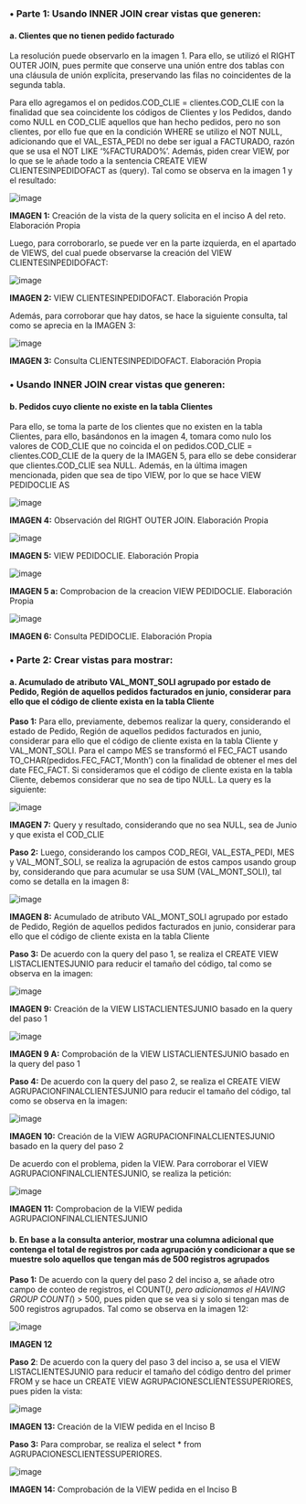 ### •	Parte 1: Usando INNER JOIN crear vistas que generen:
#### a.	Clientes que no tienen pedido facturado

La resolución puede observarlo en la imagen 1. Para ello, se utilizó el RIGHT OUTER JOIN, pues permite que conserve una unión entre dos tablas con una cláusula de unión explícita, preservando las filas no coincidentes de la segunda tabla.

Para ello agregamos el on pedidos.COD_CLIE = clientes.COD_CLIE con la finalidad que sea coincidente los códigos de Clientes y los Pedidos, dando como NULL en COD_CLIE aquellos que han hecho pedidos, pero no son clientes, por ello fue que en la condición WHERE  se utilizo el NOT NULL, adicionando que el VAL_ESTA_PEDI  no debe ser igual a FACTURADO, razón que se usa el NOT LIKE ‘%FACTURADO%’. Además, piden crear VIEW, por lo que se le añade todo a la sentencia CREATE VIEW CLIENTESINPEDIDOFACT as (query). Tal como se observa en la imagen 1 y el resultado:

![image](https://github.com/user-attachments/assets/39a8176c-c16b-436e-8cda-0b44e5b1ef37)

**IMAGEN 1:** Creación de la vista de la query solicita en el inciso A del reto. Elaboración Propia

Luego, para corroborarlo, se puede ver en la parte izquierda, en el apartado de VIEWS, del cual puede observarse la creación del VIEW CLIENTESINPEDIDOFACT: 

![image](https://github.com/user-attachments/assets/0691a832-5155-49d6-ac71-3dc96007c05a)

**IMAGEN 2:** VIEW CLIENTESINPEDIDOFACT. Elaboración Propia

Además, para corroborar que hay datos, se hace la siguiente consulta, tal como se aprecia en la IMAGEN 3:

![image](https://github.com/user-attachments/assets/06143ca1-c4e5-4d7d-afb1-ff625bdd7a03)

**IMAGEN 3:** Consulta CLIENTESINPEDIDOFACT. Elaboración Propia

### •	Usando INNER JOIN crear vistas que generen:
#### b.	Pedidos cuyo cliente no existe en la tabla Clientes
Para ello, se toma la parte de los clientes que no existen en la tabla Clientes, para ello, basándonos en la imagen 4, tomara como nulo los valores de COD_CLIE que no coincida el on pedidos.COD_CLIE = clientes.COD_CLIE de la query de la IMAGEN 5, para ello se debe considerar que clientes.COD_CLIE sea NULL. Además, en la última imagen mencionada, piden que sea de tipo VIEW, por lo que se hace VIEW PEDIDOCLIE AS

![image](https://github.com/user-attachments/assets/419a5911-e0cb-457c-b398-98a81f5e7df8)

**IMAGEN 4:** Observación del RIGHT OUTER JOIN. Elaboración Propia

![image](https://github.com/user-attachments/assets/9a11425b-ba9b-4df1-b335-61f85ed2d5b5)

**IMAGEN 5:**  VIEW PEDIDOCLIE. Elaboración Propia

![image](https://github.com/user-attachments/assets/79ceab03-cad7-4ed5-aa68-51a7895dc19b)

**IMAGEN 5 a:**  Comprobacion de la creacion VIEW PEDIDOCLIE. Elaboración Propia

![image](https://github.com/user-attachments/assets/ae112f47-7687-41b7-9a22-184d420199b7)

**IMAGEN 6:** Consulta PEDIDOCLIE. Elaboración Propia 

### •	Parte 2: Crear vistas para mostrar:
#### a.	Acumulado de atributo VAL_MONT_SOLI agrupado por estado de Pedido, Región de aquellos pedidos facturados en junio, considerar para ello que el código de cliente exista en la tabla Cliente

**Paso 1:** Para ello, previamente, debemos realizar la query, considerando el estado de Pedido, Región de aquellos pedidos facturados en junio, considerar para ello que el código de cliente exista en la tabla Cliente y VAL_MONT_SOLI. Para el campo MES se transformó el FEC_FACT usando TO_CHAR(pedidos.FEC_FACT,’Month’) con la finalidad de obtener el mes del date FEC_FACT. Si consideramos que el código de cliente exista en la tabla Cliente, debemos considerar que no sea de tipo NULL. La query es la siguiente:

![image](https://github.com/user-attachments/assets/455b0581-ae4b-4b71-ac81-28da19aeaa4c)

**IMAGEN 7:** Query y resultado, considerando que no sea NULL, sea de Junio y que exista el COD_CLIE

**Paso 2:** Luego, considerando los campos COD_REGI, VAL_ESTA_PEDI, MES y VAL_MONT_SOLI, se realiza la agrupación de estos campos usando group by, considerando que para acumular se usa SUM (VAL_MONT_SOLI), tal como se detalla en la imagen 8:

![image](https://github.com/user-attachments/assets/ed4ee1d0-2cee-4739-b364-15cc5ad19edd)

**IMAGEN 8:** Acumulado de atributo VAL_MONT_SOLI agrupado por estado de Pedido, Región de aquellos pedidos facturados en junio, considerar para ello que el código de cliente exista en la tabla Cliente

**Paso 3:** De acuerdo con la query del paso 1, se realiza el CREATE VIEW LISTACLIENTESJUNIO para reducir el tamaño del código, tal como se observa en la imagen:

![image](https://github.com/user-attachments/assets/9ecd6367-0892-410a-951c-05c8270e6447)

**IMAGEN 9:**  Creación de la VIEW LISTACLIENTESJUNIO basado en la query del paso 1

![image](https://github.com/user-attachments/assets/29607b61-79ff-4370-9831-e21897f0e62e)

**IMAGEN 9 A:**  Comprobación de la VIEW LISTACLIENTESJUNIO basado en la query del paso 1
	
**Paso 4:** De acuerdo con la query del paso 2, se realiza el CREATE VIEW AGRUPACIONFINALCLIENTESJUNIO para reducir el tamaño del código, tal como se observa en la imagen:

![image](https://github.com/user-attachments/assets/c6f4e57d-169a-46dd-bd2a-a43052823935)

**IMAGEN 10:**  Creación de la VIEW AGRUPACIONFINALCLIENTESJUNIO basado en la query del paso 2

De acuerdo con el problema, piden la VIEW. Para corroborar el VIEW AGRUPACIONFINALCLIENTESJUNIO, se realiza la petición:


![image](https://github.com/user-attachments/assets/49f2463a-4b81-49c5-9fe4-ac254ca96383)

**IMAGEN 11:** Comprobacion de la VIEW pedida AGRUPACIONFINALCLIENTESJUNIO

#### b.	En base a la consulta anterior, mostrar una columna adicional que contenga el total de registros por cada agrupación y condicionar a que se muestre solo aquellos que tengan más de 500 registros agrupados

**Paso 1:** De acuerdo con la query del paso 2 del inciso a, se añade otro campo de conteo de registros, el COUNT(*), pero adicionamos el HAVING GROUP  COUNT(*) > 500, pues piden que se vea si y solo si tengan mas de 500 registros agrupados. Tal como se observa en la imagen 12: 

![image](https://github.com/user-attachments/assets/004fea08-2b49-4993-af42-998c2ef6272b)

**IMAGEN 12**

**Paso 2**: De acuerdo con la query del paso 3 del inciso a, se usa el  VIEW LISTACLIENTESJUNIO para reducir el tamaño del código dentro del primer FROM y se hace un CREATE VIEW AGRUPACIONESCLIENTESSUPERIORES, pues piden la vista:


![image](https://github.com/user-attachments/assets/937c8711-4094-4505-b87f-e8bc5c15ef01)


**IMAGEN 13:** Creación de la VIEW pedida en el Inciso B

**Paso 3:** Para comprobar, se realiza el select * from AGRUPACIONESCLIENTESSUPERIORES.

![image](https://github.com/user-attachments/assets/617716a2-a060-407f-8242-e7ecb821626c)

**IMAGEN 14:** Comprobación de la VIEW pedida en el Inciso B
